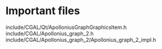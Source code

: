 Important files
===============
include/CGAL/Qt/ApolloniusGraphGraphicsItem.h
include/CGAL/Apollonius_graph_2.h
include/CGAL/Apollonius_graph_2/Apollonius_graph_2_impl.h
